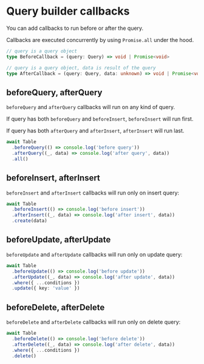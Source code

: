 # Query builder callbacks

You can add callbacks to run before or after the query. 

Callbacks are executed concurrently by using `Promise.all` under the hood.

```ts
// query is a query object
type BeforeCallback = (query: Query) => void | Promise<void>

// query is a query object, data is result of the query
type AfterCallback = (query: Query, data: unknown) => void | Promise<void>
```

## beforeQuery, afterQuery

`beforeQuery` and `afterQuery` callbacks will run on any kind of query.

If query has both `beforeQuery` and `beforeInsert`, `beforeInsert` will run first.

If query has both `afterQuery` and `afterInsert`, `afterInsert` will run last.

```ts
await Table
  .beforeQuery(() => console.log('before query'))
  .afterQuery((_, data) => console.log('after query', data))
  .all()
```

## beforeInsert, afterInsert

`beforeInsert` and `afterInsert` callbacks will run only on insert query:

```ts
await Table
  .beforeInsert(() => console.log('before insert'))
  .afterInsert((_, data) => console.log('after insert', data))
  .create(data)
```

## beforeUpdate, afterUpdate

`beforeUpdate` and `afterUpdate` callbacks will run only on update query:

```ts
await Table
  .beforeUpdate(() => console.log('before update'))
  .afterUpdate((_, data) => console.log('after update', data))
  .where({ ...conditions })
  .update({ key: 'value' })
```

## beforeDelete, afterDelete

`beforeDelete` and `afterDelete` callbacks will run only on delete query:

```ts
await Table
  .beforeDelete(() => console.log('before delete'))
  .afterDelete((_, data) => console.log('after delete', data))
  .where({ ...conditions })
  .delete()
```
